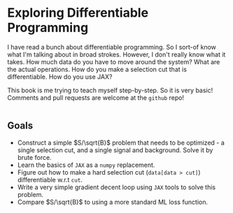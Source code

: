 # Exploring Differentiable Programming

I have read a bunch about differentiable programming. So I sort-of know what I'm talking about in broad strokes.
However, I don't really know what it takes. How much data do you have to move around the system? What are the actual
operations. How do you make a selection cut that is differentiable. How do you use JAX?

This book is me trying to teach myself step-by-step. So it is very basic! Comments and pull requests are welcome at the `github` repo!

```{tableofcontents}
```

## Goals

* Construct a simple $S/\sqrt{B}$ problem that needs to be optimized - a single selection cut, and a single signal and background. Solve it by brute force.
* Learn the basics of `JAX` as a `numpy` replacement.
* Figure out how to make a hard selection cut (`data[data > cut]`) differentiable w.r.t `cut`.
* Write a very simple gradient decent loop using `JAX` tools to solve this problem.
* Compare $S/\sqrt{B}$ to using a more standard ML loss function.
